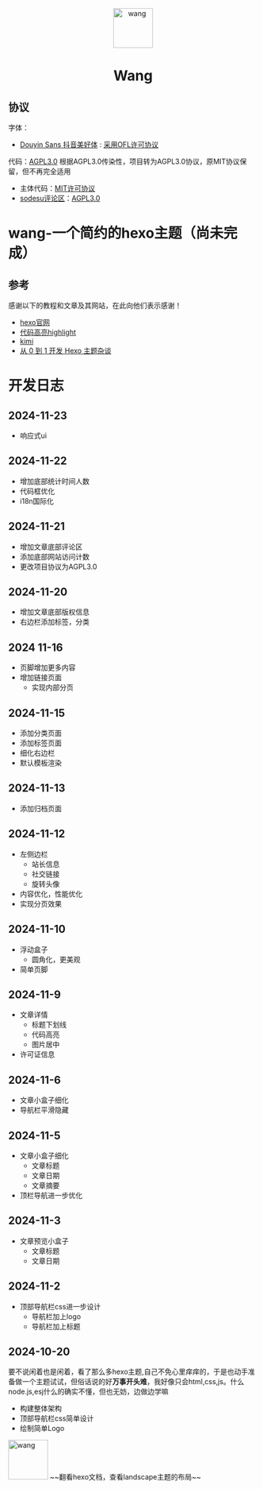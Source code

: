 <center>
<img src="https://i.ibb.co/9HSNt5c/wang.png" alt="wang" border="0" width="80" height="80">

# Wang
</center>

## 协议
字体：
 + [Douyin Sans 抖音美好体](https://fonts.zeoseven.com/zh-CN/items/84/) : [采用OFL许可协议](FONT-LICENSE)

代码：[AGPL3.0](LICENSE) 
  根据AGPL3.0传染性，项目转为AGPL3.0协议，原MIT协议保留，但不再完全适用
 + 主体代码：[MIT许可协议](MIT_LICENSE)
 + [sodesu评论区](https://github.com/BeiyanYunyi/sodesu)：[AGPL3.0](https://github.com/BeiyanYunyi/sodesu/blob/main/LICENSE)

# wang-一个简约的hexo主题（尚未完成）



## 参考
 感谢以下的教程和文章及其网站，在此向他们表示感谢！
 + [hexo官网](https://hexo.io/)
 + [代码高亮highlight](https://highlightjs.org/)
 + [kimi](https://kimi.moonshot.cn/)
 + [从 0 到 1 开发 Hexo 主题杂谈](https://liuyib.github.io/2019/08/20/develop-hexo-theme-from-0-to-1/)
   

# 开发日志
## 2024-11-23
 + 响应式ui
## 2024-11-22
 +  增加底部统计时间人数
 +  代码框优化
 +  i18n国际化

## 2024-11-21
 +  增加文章底部评论区
 +  添加底部网站访问计数
 +  更改项目协议为AGPL3.0

## 2024-11-20
+  增加文章底部版权信息
+  右边栏添加标签，分类
## 2024 11-16
+  页脚增加更多内容
+  增加链接页面
   + 实现内部分页  
## 2024-11-15
 + 添加分类页面
 + 添加标签页面
 + 细化右边栏
 + 默认模板渲染
## 2024-11-13
 + 添加归档页面

## 2024-11-12
+ 左侧边栏
  + 站长信息
  + 社交链接
  + 旋转头像
+ 内容优化，性能优化
+ 实现分页效果
  
## 2024-11-10
+ 浮动盒子
  + 圆角化，更美观
+ 简单页脚

## 2024-11-9
+ 文章详情
  + 标题下划线
  + 代码高亮
  + 图片居中
+ 许可证信息

## 2024-11-6
+ 文章小盒子细化
+ 导航栏平滑隐藏
## 2024-11-5
+ 文章小盒子细化
  + 文章标题
  + 文章日期
  + 文章摘要
+ 顶栏导航进一步优化

## 2024-11-3
+ 文章预览小盒子
  + 文章标题
  + 文章日期

## 2024-11-2        
+ 顶部导航栏css进一步设计
  + 导航栏加上logo
  + 导航栏加上标题



## 2024-10-20
要不说闲着也是闲着，看了那么多hexo主题,自己不免心里痒痒的，于是也动手准备做一个主题试试，但俗话说的好**万事开头难**，我好像只会html,css,js。什么node.js,esj什么的确实不懂，但也无妨，边做边学嘛

+ 构建整体架构
+ 顶部导航栏css简单设计
+ 绘制简单Logo
<img src="https://i.ibb.co/9HSNt5c/wang.png" alt="wang" border="0" width="80" height="80">
~~翻看hexo文档，查看landscape主题的布局~~

